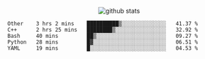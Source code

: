 <!-- <h1 align="center">Hello 👋 </h3> -->

<p align="center">
  <img src="https://github-readme-stats.vercel.app/api?username=syeehyn&hide=stars,prs,issues,contribs&count_private=true&hide_title=true" alt="github stats" />
</p>

<!--START_SECTION:waka-->
```text
Other    3 hrs 2 mins    ██████████▒░░░░░░░░░░░░░░   41.37 % 
C++      2 hrs 25 mins   ████████▒░░░░░░░░░░░░░░░░   32.92 % 
Bash     40 mins         ██▒░░░░░░░░░░░░░░░░░░░░░░   09.27 % 
Python   28 mins         █▓░░░░░░░░░░░░░░░░░░░░░░░   06.51 % 
YAML     19 mins         █░░░░░░░░░░░░░░░░░░░░░░░░   04.53 % 
```
<!--END_SECTION:waka-->
